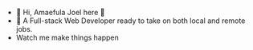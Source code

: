 - 👋 Hi, Amaefula Joel here 👋
- 👤 A Full-stack Web Developer ready to take on both local and remote jobs.
- Watch me make things happen
